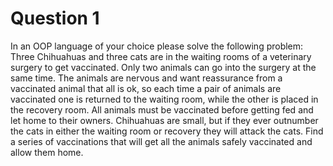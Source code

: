 # Question 1
In an OOP language of your choice please solve the following problem:
Three Chihuahuas and three cats are in the waiting rooms of a veterinary
surgery to get vaccinated. Only two animals can go into the surgery at the
same time.
The animals are nervous and want reassurance from a vaccinated animal that
all is ok, so each time a pair of animals are vaccinated one is returned to the
waiting room, while the other is placed in the recovery room.
All animals must be vaccinated before getting fed and let home to their
owners.
Chihuahuas are small, but if they ever outnumber the cats in either the waiting
room or recovery they will attack the cats.
Find a series of vaccinations that will get all the animals safely vaccinated and
allow them home.
